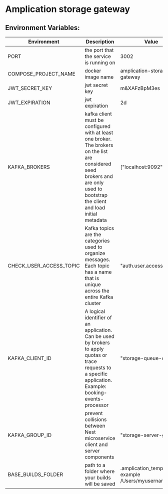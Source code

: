 # Amplication storage gateway

## Environment Variables:
| Environment | Description | Value       |
| ----------- | ----------- | ----------- |
| PORT | the port that the service is running on | 3002 |
| COMPOSE_PROJECT_NAME | docker image name | amplication-storage-gateway |
| JWT_SECRET_KEY | jwt secret key | m&XAFzBpM3es |
| JWT_EXPIRATION | jwt expiration | 2d |
| KAFKA_BROKERS | kafka client must be configured with at least one broker. The brokers on the list are considered seed brokers and are only used to bootstrap the client and load initial metadata | ["localhost:9092"] |
| CHECK_USER_ACCESS_TOPIC | Kafka topics are the categories used to organize messages. Each topic has a name that is unique across the entire Kafka cluster | "auth.user.access" |
| KAFKA_CLIENT_ID | A logical identifier of an application. Can be used by brokers to apply quotas or trace requests to a specific application. Example: booking-events-processor | "storage-queue-client |
| KAFKA_GROUP_ID |  prevent collisions between Nest microservice client and server components | "storage-server-group |
| BASE_BUILDS_FOLDER | path to a folder where your builds will be saved | .amplication_temp for example /Users/myusername/temp |
